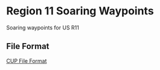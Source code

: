 # Region 11 Soaring Waypoints

Soaring waypoints for US R11

## File Format

[CUP File Format](http://download.naviter.com/docs/CUP-file-format-description.pdf)
